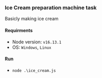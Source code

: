 ### Ice Cream preparation machine task
Basicly making ice cream 

#### Requirments
- Node version: `v16.13.1`
- OS: `Windows`, `Linux`

#### Run
- `node .\ice_cream.js`